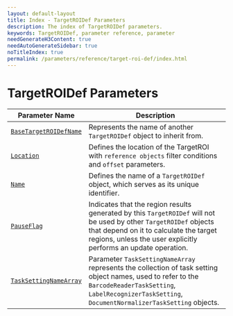 ```yaml
---
layout: default-layout
title: Index - TargetROIDef Parameters
description: The index of TargetROIDef parameters.
keywords: TargetROIDef, parameter reference, parameter
needGenerateH3Content: true
needAutoGenerateSidebar: true
noTitleIndex: true
permalink: /parameters/reference/target-roi-def/index.html
---
```


# TargetROIDef Parameters

| Parameter Name  | Description |
| --------------- | ----------- |
| [`BaseTargetROIDefName`](base-target-roidef-name.md) | Represents the name of another `TargetROIDef` object to inherit from. |
| [`Location`](location.md) | Defines the location of the TargetROI with `reference objects` filter conditions and `offset` parameters. |
| [`Name`](name.md) | Defines the name of a `TargetROIDef` object, which serves as its unique identifier. |
| [`PauseFlag`](pause-flag.md) | Indicates that the region results generated by this `TargetROIDef` will not be used by other `TargetROIDef` objects that depend on it to calculate the target regions, unless the user explicitly performs an update operation. |
| [`TaskSettingNameArray`](task-setting-name-array.md) | Parameter `TaskSettingNameArray` represents the collection of task setting object names, used to refer to the `BarcodeReaderTaskSetting`, `LabelRecognizerTaskSetting`, `DocumentNormalizerTaskSetting` objects. |

